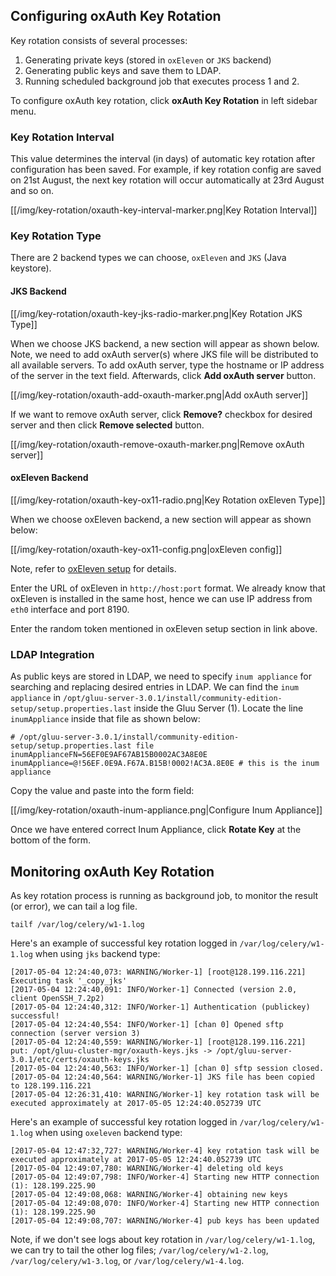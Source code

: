 ## Configuring oxAuth Key Rotation

Key rotation consists of several processes:

1. Generating private keys (stored in `oxEleven` or `JKS` backend)
2. Generating public keys and save them to LDAP.
3. Running scheduled background job that executes process 1 and 2.

To configure oxAuth key rotation, click __oxAuth Key Rotation__ in left sidebar menu.

### Key Rotation Interval

This value determines the interval (in days) of automatic key rotation after configuration has been saved.
For example, if key rotation config are saved on 21st August, the next key rotation will occur automatically
at 23rd August and so on.

[[/img/key-rotation/oxauth-key-interval-marker.png|Key Rotation Interval]]

### Key Rotation Type

There are 2 backend types we can choose, `oxEleven` and `JKS` (Java keystore).

#### JKS Backend

[[/img/key-rotation/oxauth-key-jks-radio-marker.png|Key Rotation JKS Type]]

When we choose JKS backend, a new section will appear as shown below.
Note, we need to add oxAuth server(s) where JKS file will be distributed to all available servers.
To add oxAuth server, type the hostname or IP address of the server in the text field.
Afterwards, click __Add oxAuth server__ button.

[[/img/key-rotation/oxauth-add-oxauth-marker.png|Add oxAuth server]]

If we want to remove oxAuth server, click __Remove?__ checkbox for desired server and then click __Remove selected__ button.

[[/img/key-rotation/oxauth-remove-oxauth-marker.png|Remove oxAuth server]]

#### oxEleven Backend

[[/img/key-rotation/oxauth-key-ox11-radio.png|Key Rotation oxEleven Type]]

When we choose oxEleven backend, a new section will appear as shown below:

[[/img/key-rotation/oxauth-key-ox11-config.png|oxEleven config]]

Note, refer to [oxEleven setup](https://github.com/GluuFederation/cluster-mgr/wiki/Installing-Cluster-Manager-Application#oxeleven-application-optional) for details.

Enter the URL of oxEleven in `http://host:port` format.
We already know that oxEleven is installed in the same host,
hence we can use IP address from `eth0` interface and port 8190.

Enter the random token mentioned in oxEleven setup section in link above.

### LDAP Integration

As public keys are stored in LDAP, we need to specify `inum appliance` for searching and replacing desired entries in LDAP.
We can find the `inum appliance` in `/opt/gluu-server-3.0.1/install/community-edition-setup/setup.properties.last` inside the Gluu Server (1).
Locate the line `inumAppliance` inside that file as shown below:

    # /opt/gluu-server-3.0.1/install/community-edition-setup/setup.properties.last file
    inumApplianceFN=56EF0E9AF67AB15B0002AC3A8E0E
    inumAppliance=@!56EF.0E9A.F67A.B15B!0002!AC3A.8E0E # this is the inum appliance

Copy the value and paste into the form field:

[[/img/key-rotation/oxauth-inum-appliance.png|Configure Inum Appliance]]

Once we have entered correct Inum Appliance, click __Rotate Key__ at the bottom of the form.

## Monitoring oxAuth Key Rotation

As key rotation process is running as background job, to monitor the result (or error), we can tail a log file.


    tailf /var/log/celery/w1-1.log

Here's an example of successful key rotation logged in `/var/log/celery/w1-1.log` when using `jks` backend type:

    [2017-05-04 12:24:40,073: WARNING/Worker-1] [root@128.199.116.221] Executing task '_copy_jks'
    [2017-05-04 12:24:40,091: INFO/Worker-1] Connected (version 2.0, client OpenSSH_7.2p2)
    [2017-05-04 12:24:40,312: INFO/Worker-1] Authentication (publickey) successful!
    [2017-05-04 12:24:40,554: INFO/Worker-1] [chan 0] Opened sftp connection (server version 3)
    [2017-05-04 12:24:40,559: WARNING/Worker-1] [root@128.199.116.221] put: /opt/gluu-cluster-mgr/oxauth-keys.jks -> /opt/gluu-server-3.0.1/etc/certs/oxauth-keys.jks
    [2017-05-04 12:24:40,563: INFO/Worker-1] [chan 0] sftp session closed.
    [2017-05-04 12:24:40,564: WARNING/Worker-1] JKS file has been copied to 128.199.116.221
    [2017-05-04 12:26:31,410: WARNING/Worker-1] key rotation task will be executed approximately at 2017-05-05 12:24:40.052739 UTC

Here's an example of successful key rotation logged in `/var/log/celery/w1-1.log` when using `oxeleven` backend type:

    [2017-05-04 12:47:32,727: WARNING/Worker-4] key rotation task will be executed approximately at 2017-05-05 12:24:40.052739 UTC
    [2017-05-04 12:49:07,780: WARNING/Worker-4] deleting old keys
    [2017-05-04 12:49:07,798: INFO/Worker-4] Starting new HTTP connection (1): 128.199.225.90
    [2017-05-04 12:49:08,068: WARNING/Worker-4] obtaining new keys
    [2017-05-04 12:49:08,070: INFO/Worker-4] Starting new HTTP connection (1): 128.199.225.90
    [2017-05-04 12:49:08,707: WARNING/Worker-4] pub keys has been updated


Note, if we don't see logs about key rotation in `/var/log/celery/w1-1.log`, we can try to tail the other log files; `/var/log/celery/w1-2.log`, `/var/log/celery/w1-3.log`, or `/var/log/celery/w1-4.log`.